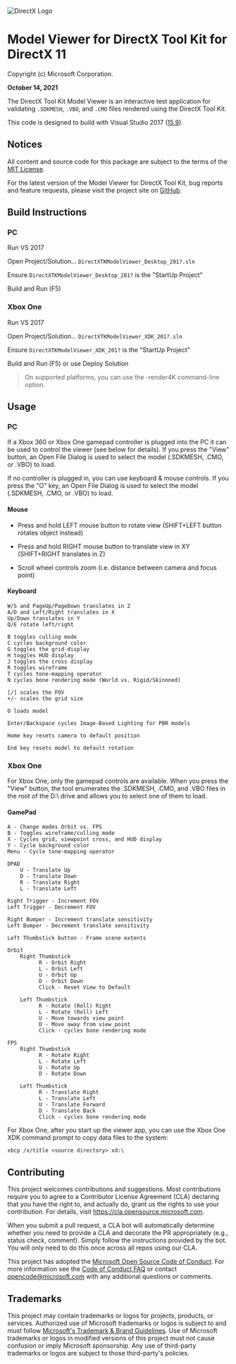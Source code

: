 ![DirectX Logo](https://raw.githubusercontent.com/wiki/Microsoft/DirectXTK/X_jpg.jpg)

# Model Viewer for DirectX Tool Kit for DirectX 11

Copyright (c) Microsoft Corporation.

**October 14, 2021**

The DirectX Tool Kit Model Viewer is an interactive test application for validating ``.SDKMESH``, ``.VBO``, and ``.CMO`` files rendered using the DirectX Tool Kit.

This code is designed to build with Visual Studio 2017 ([15.9](https://walbourn.github.io/vs-2017-15-9-update/)).

## Notices

All content and source code for this package are subject to the terms of the [MIT License](http://opensource.org/licenses/MIT).

For the latest version of the Model Viewer for DirectX Tool Kit, bug reports and feature requests,
please visit the project site on [GitHub](http://aka.ms/directxtkmodelviewer).

## Build Instructions

### PC

Run VS 2017

Open Project/Solution... ``DirectXTKModelViewer_Desktop_201?.sln``

Ensure ``DirectXTKModelViewer_Desktop_201?`` is the "StartUp Project"

Build and Run (F5)

### Xbox One

Run VS 2017

Open Project/Solution... ``DirectXTKModelViewer_XDK_201?.sln``

Ensure ``DirectXTKModelViewer_XDK_201?`` is the "StartUp Project"

Build and Run (F5) or use Deploy Solution

> On supported platforms, you can use the -render4K command-line option.

## Usage

### PC

If a Xbox 360 or Xbox One gamepad controller is plugged into the PC it can be used to control the viewer (see below for details). If you press the "View" button, an Open File
Dialog is used to select the model (.SDKMESH, .CMO, or .VBO) to load.

If no controller is plugged in, you can use keyboard & mouse controls. If you press the "O" key, an Open File Dialog is used to select the model (.SDKMESH, .CMO, or .VBO) to load.

#### Mouse

* Press and hold LEFT mouse button to rotate view (SHIFT+LEFT button rotates object instead)

* Press and hold RIGHT mouse button to translate view in XY (SHIFT+RIGHT translates in Z)

* Scroll wheel controls zoom (i.e. distance between camera and focus point)

#### Keyboard

    W/S and PageUp/PageDown translates in Z
    A/D and Left/Right translates in X
    Up/Down translates in Y
    Q/E rotate left/right

    B toggles culling mode
    C cycles background color
    G toggles the grid display
    H toggles HUD display
    J toggles the cross display
    R toggles wireframe
    T cycles tone-mapping operator
    N cycles bone rendering mode (World vs. Rigid/Skinnned)

    [/] scales the FOV
    +/- scales the grid size

    O loads model          

    Enter/Backspace cycles Image-Based Lighting for PBR models

    Home key resets camera to default position

    End key resets model to default rotation

### Xbox One

For Xbox One, only the gamepad controls are available. When you press the "View" button, the tool enumerates the .SDKMESH, .CMO, and .VBO files in the root of the D:\ drive and allows you to select one of them to load.

#### GamePad

    A - Change modes Orbit vs. FPS
    B - Toggles wireframe/culling mode
    X - Cycles grid, viewpoint cross, and HUD display
    Y - Cycle background color
    Menu - Cycle tone-mapping operator

    DPAD
        U - Translate Up
        D - Translate Down
        R - Translate Right
        L - Translate Left

    Right Trigger - Increment FOV
    Left Trigger - Decrement FOV

    Right Bumper - Increment translate sensitivity
    Left Bumper - Decrement translate sensitivity

    Left Thumbstick button - Frame scene extents

    Orbit
        Right Thumbstick
              R - Orbit Right
              L - Orbit Left
              U - Orbit Up
              D - Orbit Down
              Click - Reset View to Default

        Left Thumbstick
              R - Rotate (Roll) Right
              L - Rotate (Roll) Left
              U - Move towards view point
              D - Move away from view point
              Click - cycles bone rendering mode

    FPS
        Right Thumbstick
              R - Rotate Right
              L - Rotate Left
              U - Rotate Up
              D - Rotate Down

        Left Thumbstick
              R - Translate Right
              L - Translate Left
              U - Translate Forward
              D - Translate Back
              Click - cycles bone rendering mode

For Xbox One, after you start up the viewer app, you can use the Xbox One XDK command prompt to copy data files to
the system:

```
xbcp /x/title <source directory> xd:\
```

## Contributing

This project welcomes contributions and suggestions. Most contributions require you to agree to a Contributor License Agreement (CLA) declaring that you have the right to, and actually do, grant us the rights to use your contribution. For details, visit https://cla.opensource.microsoft.com.

When you submit a pull request, a CLA bot will automatically determine whether you need to provide a CLA and decorate the PR appropriately (e.g., status check, comment). Simply follow the instructions provided by the bot. You will only need to do this once across all repos using our CLA.

This project has adopted the [Microsoft Open Source Code of Conduct](https://opensource.microsoft.com/codeofconduct/). For more information see the [Code of Conduct FAQ](https://opensource.microsoft.com/codeofconduct/faq/) or contact [opencode@microsoft.com](mailto:opencode@microsoft.com) with any additional questions or comments.

## Trademarks

This project may contain trademarks or logos for projects, products, or services. Authorized use of Microsoft trademarks or logos is subject to and must follow [Microsoft's Trademark & Brand Guidelines](https://www.microsoft.com/en-us/legal/intellectualproperty/trademarks/usage/general). Use of Microsoft trademarks or logos in modified versions of this project must not cause confusion or imply Microsoft sponsorship. Any use of third-party trademarks or logos are subject to those third-party's policies.

